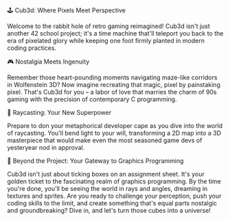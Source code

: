 🕹️ Cub3d: Where Pixels Meet Perspective

Welcome to the rabbit hole of retro gaming reimagined! Cub3d isn't just another 42 school project; it's a time machine that'll teleport you back to the era of pixelated glory while keeping one foot firmly planted in modern coding practices.

🎮 Nostalgia Meets Ingenuity

Remember those heart-pounding moments navigating maze-like corridors in Wolfenstein 3D? Now imagine recreating that magic, pixel by painstaking pixel. That's Cub3d for you – a labor of love that marries the charm of 90s gaming with the precision of contemporary C programming.

🧠 Raycasting: Your New Superpower

Prepare to don your metaphorical developer cape as you dive into the world of raycasting. You'll bend light to your will, transforming a 2D map into a 3D masterpiece that would make even the most seasoned game devs of yesteryear nod in approval.

🚀 Beyond the Project: Your Gateway to Graphics Programming

Cub3d isn't just about ticking boxes on an assignment sheet. It's your golden ticket to the fascinating realm of graphics programming. By the time you're done, you'll be seeing the world in rays and angles, dreaming in textures and sprites.
Are you ready to challenge your perception, push your coding skills to the limit, and create something that's equal parts nostalgic and groundbreaking? Dive in, and let's turn those cubes into a universe!

